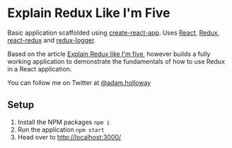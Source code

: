 # Explain Redux Like I'm Five

Basic application scaffolded using [create-react-app](https://github.com/facebook/create-react-app). Uses [React](https://github.com/facebook/react), [Redux](https://github.com/reduxjs/redux), [react-redux](https://github.com/reduxjs/react-redux) and [redux-logger](https://github.com/LogRocket/redux-logger).

Based on the article [Explain Redux like I'm five](https://dev.to/hemanth/explain-redux-like-im-five), however builds a fully working application to demonstrate the fundamentals of how to use Redux in a React application.

You can follow me on Twitter at [@adam.holloway](https://twitter.com/adam_holloway)

## Setup
1. Install the NPM packages `npm i`
2. Run the application `npm start`
3. Head over to [http://localhost:3000/](http://localhost:3000/)